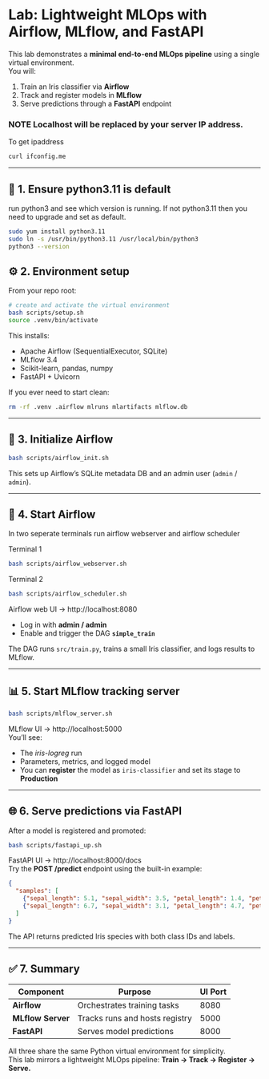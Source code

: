 # Lab: Lightweight MLOps with Airflow, MLflow, and FastAPI

This lab demonstrates a **minimal end-to-end MLOps pipeline** using a single virtual environment.  
You will:
1. Train an Iris classifier via **Airflow**  
2. Track and register models in **MLflow**  
3. Serve predictions through a **FastAPI** endpoint

### NOTE Localhost will be replaced by your server IP address.  
To get ipaddress
```bash
curl ifconfig.me
```


---

## 🧱 1. Ensure python3.11 is default
run python3 and see which version is running. 
If not python3.11 then you need to upgrade and set as default. 

```bash
sudo yum install python3.11
sudo ln -s /usr/bin/python3.11 /usr/local/bin/python3
python3 --version
```


## ⚙️ 2. Environment setup

From your repo root:

```bash
# create and activate the virtual environment
bash scripts/setup.sh
source .venv/bin/activate
```

This installs:
- Apache Airflow (SequentialExecutor, SQLite)
- MLflow 3.4
- Scikit-learn, pandas, numpy
- FastAPI + Uvicorn

If you ever need to start clean:
```bash
rm -rf .venv .airflow mlruns mlartifacts mlflow.db
```

---

## 🚀 3. Initialize Airflow

```bash
bash scripts/airflow_init.sh
```

This sets up Airflow’s SQLite metadata DB and an admin user (`admin` / `admin`).

---

## 🏃 4. Start Airflow

In two seperate terminals run airflow webserver and airflow scheduler

Terminal 1
```bash
bash scripts/airflow_webserver.sh
```

Terminal 2
```bash
bash scripts/airflow_scheduler.sh
```


Airflow web UI → http://localhost:8080  
- Log in with **admin / admin**
- Enable and trigger the DAG **`simple_train`**

The DAG runs `src/train.py`, trains a small Iris classifier, and logs results to MLflow.


---

## 📊 5. Start MLflow tracking server

```bash
bash scripts/mlflow_server.sh
```

MLflow UI → http://localhost:5000  
You’ll see:
- The *iris-logreg* run
- Parameters, metrics, and logged model
- You can **register** the model as `iris-classifier` and set its stage to **Production**

---

## 🌐 6. Serve predictions via FastAPI

After a model is registered and promoted:

```bash
bash scripts/fastapi_up.sh
```

FastAPI UI → http://localhost:8000/docs  
Try the **POST /predict** endpoint using the built-in example:

```json
{
  "samples": [
    {"sepal_length": 5.1, "sepal_width": 3.5, "petal_length": 1.4, "petal_width": 0.2},
    {"sepal_length": 6.7, "sepal_width": 3.1, "petal_length": 4.7, "petal_width": 1.5}
  ]
}
```

The API returns predicted Iris species with both class IDs and labels.

---

## ✅ 7. Summary

| Component | Purpose | UI Port |
|------------|----------|---------|
| **Airflow** | Orchestrates training tasks | 8080 |
| **MLflow Server** | Tracks runs and hosts registry | 5000 |
| **FastAPI** | Serves model predictions | 8000 |

All three share the same Python virtual environment for simplicity.  
This lab mirrors a lightweight MLOps pipeline: **Train → Track → Register → Serve.**
